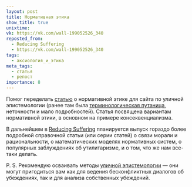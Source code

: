 ```yaml
---
layout: post
title: Нормативная этика
show_title: true
unixtime: 
vk: https://vk.com/wall-199052526_340
reposted_from:
  - Reducing Suffering
  - https://vk.com/wall-199052526_340
tags:
  - аксиология_и_этика
meta_tags:
  - статья
  - репост
importance: 8
---
```

Помог переделать [статью](https://streetepistemology.ru/normative-ethics) о нормативной этике для сайта по уличной эпистемологии (ранее там была [терминологическая путаница](428.html), неточности и мало подробностей). Статья посвящена вариантам нормативной этики, в основном на примере консеквенциализма.  

В дальнейшем в [Reducing Suffering](https://vk.com/reducing_suffering) планируется выпуск гораздо более подробной справочной статьи (или серии статей) о связи морали и рациональности, о математических моделях нормативных систем, о популярных заблуждениях об утилитаризме, и о том, что же нам все-таки делать.  

P. S. Рекомендую осваивать методы [уличной эпистемологии](https://streetepistemology.ru/) — они могут пригодиться вам как для ведения бесконфликтных диалогов об убеждениях, так и для анализа собственных убеждений.